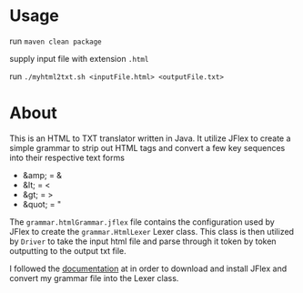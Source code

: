 # Usage
run ```maven clean package```

supply input file with extension ```.html```

run ```./myhtml2txt.sh <inputFile.html> <outputFile.txt>```


# About

This is an HTML to TXT translator written in Java. It utilize JFlex to create a simple grammar to strip out HTML tags and convert a few key sequences into their respective text forms

 -  \&amp; = &
 - \&lt; = <
 - \&gt; = >
 - \&quot; = "

The ```grammar.htmlGrammar.jflex``` file contains the configuration used by JFlex to create the ```grammar.HtmlLexer``` Lexer class. This class is then utilized by ```Driver``` to take the input html file and parse through it token by token outputting to the output txt file.

I followed the  [documentation](https://jflex.de/manual.html) at in order to download and install JFlex and convert my grammar file into the Lexer class.
